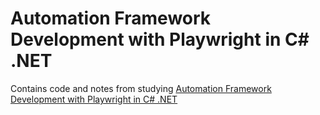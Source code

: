 # Automation Framework Development with Playwright in C# .NET

Contains code and notes from studying [Automation Framework Development with Playwright in C# .NET](https://www.udemy.com/course/framework-development-with-playwright-dotnet/)
